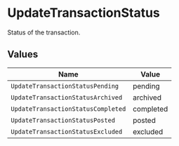 # UpdateTransactionStatus

Status of the transaction.


## Values

| Name                               | Value                              |
| ---------------------------------- | ---------------------------------- |
| `UpdateTransactionStatusPending`   | pending                            |
| `UpdateTransactionStatusArchived`  | archived                           |
| `UpdateTransactionStatusCompleted` | completed                          |
| `UpdateTransactionStatusPosted`    | posted                             |
| `UpdateTransactionStatusExcluded`  | excluded                           |